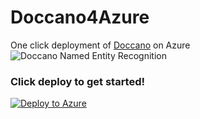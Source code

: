 # Doccano4Azure
One click deployment of [Doccano](https://github.com/chakki-works/doccano) on Azure
![Doccano Named Entity Recognition](https://github.com/chakki-works/doccano/blob/master/docs/named_entity_annotation.gif)

### Click deploy to get started!
[![Deploy to Azure](http://azuredeploy.net/deploybutton.png)](https://azuredeploy.net/)

